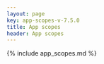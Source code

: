 ```yaml
---
layout: page
key: app-scopes-v-7.5.0
title: App scopes
header: App scopes
---
```


{% include app_scopes.md %}
